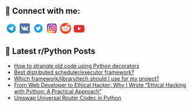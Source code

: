 ## 🔎 Connect with me:
[<img src="https://github.com/bullbesh/bullbesh/blob/main/images/Telegram.png" width="32" height="32" />](https://t.me/bullbesh)
[<img src="https://github.com/bullbesh/bullbesh/blob/main/images/VK.png" width="32" height="32" />](https://vk.com/bullbesh)
[<img src="https://github.com/bullbesh/bullbesh/blob/main/images/Twitter.png" width="32" height="32" />](https://twitter.com/bullbesh1)
[<img src="https://github.com/bullbesh/bullbesh/blob/main/images/Instagram.png" width="32" height="32" />](https://www.instagram.com/bullbesh)
[<img src="https://github.com/bullbesh/bullbesh/blob/main/images/Reddit.png" width="32" height="32" />](https://www.reddit.com/user/bullbesh)
[<img src="https://github.com/bullbesh/bullbesh/blob/main/images/YouTube.png" width="32" height="32" />](https://www.youtube.com/channel/UCtfjRs6uzgq5mfm8S06WTcg)

## 📕 Latest r/Python Posts
<!-- BLOG-POST-LIST:START -->
- [How to strangle old code using Python decorators](https://www.reddit.com/r/Python/comments/11awbc8/how_to_strangle_old_code_using_python_decorators/)
- [Best distributed scheduler/executor framework?](https://www.reddit.com/r/Python/comments/11avbwe/best_distributed_schedulerexecutor_framework/)
- [Which framework/library/tech should I use for my project?](https://www.reddit.com/r/Python/comments/11au99y/which_frameworklibrarytech_should_i_use_for_my/)
- [From Web Developer to Ethical Hacker: Why I Wrote “Ethical Hacking with Python: A Practical Approach”](https://www.reddit.com/r/Python/comments/11au4ri/from_web_developer_to_ethical_hacker_why_i_wrote/)
- [Uniswap Universal Router Codec in Python](https://www.reddit.com/r/Python/comments/11atci9/uniswap_universal_router_codec_in_python/)
<!-- BLOG-POST-LIST:END -->
